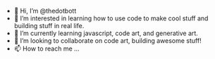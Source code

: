 - 👋 Hi, I’m @thedotbott
- 👀 I’m interested in learning how to use code to make cool stuff and building stuff in real life.
- 🌱 I’m currently learning javascript, code art, and generative art.
- 💞️ I’m looking to collaborate on code art, building awesome stuff!
- 📫 How to reach me ...

<!---
thedotbott/thedotbott is a ✨ special ✨ repository because its `README.md` (this file) appears on your GitHub profile.
You can click the Preview link to take a look at your changes.
--->
